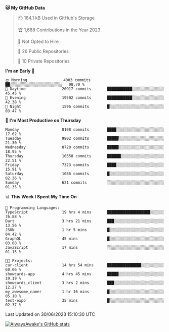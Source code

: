 <!--START_SECTION:waka-->
**🐱 My GitHub Data** 

> 📦 164.1 kB Used in GitHub's Storage 
 > 
> 🏆 1,688 Contributions in the Year 2023
 > 
> 🚫 Not Opted to Hire
 > 
> 📜 26 Public Repositories 
 > 
> 🔑 10 Private Repositories 
 > 
**I'm an Early 🐤** 

```text
🌞 Morning                4003 commits        ██░░░░░░░░░░░░░░░░░░░░░░░   08.70 % 
🌆 Daytime                20917 commits       ███████████░░░░░░░░░░░░░░   45.45 % 
🌃 Evening                19502 commits       ███████████░░░░░░░░░░░░░░   42.38 % 
🌙 Night                  1596 commits        █░░░░░░░░░░░░░░░░░░░░░░░░   03.47 % 
```
📅 **I'm Most Productive on Thursday** 

```text
Monday                   8108 commits        ████░░░░░░░░░░░░░░░░░░░░░   17.62 % 
Tuesday                  9802 commits        █████░░░░░░░░░░░░░░░░░░░░   21.30 % 
Wednesday                8720 commits        █████░░░░░░░░░░░░░░░░░░░░   18.95 % 
Thursday                 10358 commits       ██████░░░░░░░░░░░░░░░░░░░   22.51 % 
Friday                   7323 commits        ████░░░░░░░░░░░░░░░░░░░░░   15.91 % 
Saturday                 1086 commits        █░░░░░░░░░░░░░░░░░░░░░░░░   02.36 % 
Sunday                   621 commits         ░░░░░░░░░░░░░░░░░░░░░░░░░   01.35 % 
```


📊 **This Week I Spent My Time On** 

```text
💬 Programming Languages: 
TypeScript               19 hrs 4 mins       ███████████████████░░░░░░   76.88 % 
Dart                     3 hrs 21 mins       ███░░░░░░░░░░░░░░░░░░░░░░   13.56 % 
JSON                     1 hr 5 mins         █░░░░░░░░░░░░░░░░░░░░░░░░   04.42 % 
GraphQL                  45 mins             █░░░░░░░░░░░░░░░░░░░░░░░░   03.08 % 
JavaScript               17 mins             ░░░░░░░░░░░░░░░░░░░░░░░░░   01.15 % 

🐱‍💻 Projects: 
car-client               14 hrs 54 mins      ███████████████░░░░░░░░░░   60.06 % 
showcards-app            4 hrs 45 mins       █████░░░░░░░░░░░░░░░░░░░░   19.19 % 
showcards_client         3 hrs 2 mins        ███░░░░░░░░░░░░░░░░░░░░░░   12.27 % 
my_awesome_namer         1 hr 16 mins        █░░░░░░░░░░░░░░░░░░░░░░░░   05.10 % 
test-expo                35 mins             █░░░░░░░░░░░░░░░░░░░░░░░░   02.37 % 
```


 Last Updated on 30/06/2023 15:10:30 UTC
<!--END_SECTION:waka-->

[![AlwaysAwake's GitHub stats](https://github-readme-stats.vercel.app/api?username=AlwaysAwake&show_icons=true&theme=github_dark&count_private=true)](https://github.com/AlwaysAwake/AlwaysAwake)
